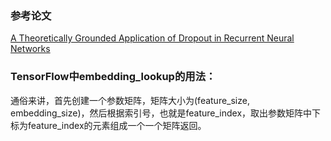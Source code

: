 ### 参考论文
[A Theoretically Grounded Application of Dropout in Recurrent Neural Networks](https://arxiv.org/pdf/1512.05287.pdf)

### TensorFlow中embedding_lookup的用法：
通俗来讲，首先创建一个参数矩阵，矩阵大小为(feature_size, embedding_size)，然后根据索引号，也就是feature_index，取出参数矩阵中下标为feature_index的元素组成一个一个矩阵返回。
